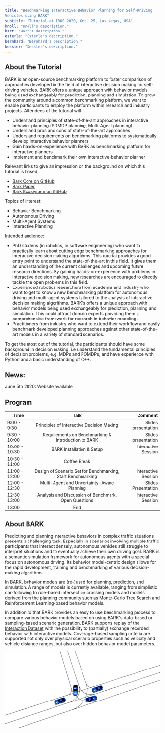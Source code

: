 ```yaml
---
title: "Benchmarking Interactive Behavior Planning for Self-Driving
Vehicles using BARK"
subtitle: "Tutorial at IROS 2020, Oct. 25, Las Vegas, USA"
knoll: "Knoll's description."
hart: "Hart's description."
esterle: "Esterle's description."
bernhard: "Bernhard's description."
kessler: "Kessler's description."
---
```



## About the Tutorial
BARK is an open-source benchmarking platform to foster comparison of
approaches developed in the field of interactive decision making for self-driving vehicles. BARK offers a unique approach with behavior models being used exchangeably for prediction, planning and simulation. To
grow the community around a common benchmarking platform, we want to enable
participants to employ the platform within research and industry projects. Attendees of the tutorial will
- Understand principles of state-of-the-art approaches in interactive behavior planning (POMDP planning, Multi-Agent planning)
- Understand pros and cons of state-of-the-art approaches
- Understand requirements on benchmarking platforms to systematically develop interactive behavior planners
- Gain hands-on-experience with BARK as benchmarking platform for interactive planners
- Implement and benchmark their own interactive-behavior planner


Relevant links to give an impression on the background on which this tutorial is based:
- [Bark Core on GitHub](https://github.com/bark-simulator/bark)
- [Bark Paper](https://arxiv.org/abs/2003.02604)
- [Bark Ecosystem on GitHub](https://github.com/bark-simulator)


Topics of interest:
- Behavior Benchmarking
- Autonomous Driving
- Multi-Agent Systems
- Interactive Planning

Intended audience:
- PhD studens (in robotics, in software engineering) who want to practically learn about cutting edge benchmarking approaches for interactive decision making algorithms. This tutorial provides a good entry point to understand the state-of-the-art in this field. It gives them an understanding of the current challenges and upcoming future research directions. By gaining hands-on-experience with problems in interactive decision making, new researches are encouraged to directly tackle the open problems in this field.
- Experienced robotics researchers from academia and industry who want to get to know a new benchmarking platform for autonomous driving and multi-agent systems tailored to the analysis of interactive decision making algorithms. BARK's offers a unique approach with behavior models being used exchangeably for prediction, planning and simulation. This could attract domain experts providing them a comprehensive framework for research in behavior modeling.
- Practitioners from industry who want to extend their workflow and easily benchmark developed planning approaches against other state-of-the-art models in a variety of standard scenarios.

To get the most out of the tutorial, the participants should have some background in decision making, i.e understand the fundamental principles of decision
problems, e.g. MDPs and POMDPs, and have experience with Python and a basic understanding of C++.


## News:

June 5th 2020: Website available


## Program
| Time        | Talk           | Comment  |
| ------------- |:-------------:| -----:|
| 9:00 - 9:30      | Principles of Interactive Decision Making | Slides presentation |
| 9:30 - 10:00      | Requirements on Benchmarking & Introduction to BARK | Slides presentation |
| 10:00 - 10:30     | BARK Installation & Setup | Interactive Session |
| 10:30 - 11:00      | Coffee Break |  |
| 11:00 - 12:00    | Design of Scenario Set for Benchmarking, Start Benchmarking | Interactive Session |
| 12:00 - 12:30      | Multi-Agent and Uncertainty-Aware Planning | Slides Presentation |
| 12:30 - 13:00    | Analysis and Discussion of Benchmark, Open Questions | Interactive Session  |
| 13:00      | End |   |
## About BARK

Predicting and planning interactive behaviors in complex traffic situations presents a challenging task. Especially in scenarios involving multiple traffic participants that interact densely, autonomous vehicles still struggle to interpret situations and to eventually achieve their own driving goal. BARK is a semantic simulation framework for autonomous agents with a special focus on autonomous driving. Its behavior model-centric design allows for the rapid development, training and benchmarking of various decision-making algorithms.

In BARK, behavior models are (re-)used for planning, prediction, and simulation. A range of models is currently available, ranging from simplistic car-following to rule-based intersection crossing models and models derived from the planning community such as Monte-Carlo Tree Search and Reinforcement Learning-based behavior models.
 
In addition to that BARK provides an easy to use benchmarking process to compare various behavior models based on using BARK's data-based or sampling-based scenario generation. BARK supports replay of the [Interaction Dataset](https://interaction-dataset.com/) with the possibility to (partially) exchange recorded behavior with interactive models. Coverage-based sampling criteria are supported not only over physical scenario properties such as velocity and vehicle distance ranges, but also over hidden behavior model parameters.

![BARK Simulator](./images/bark_screenshot.png)
